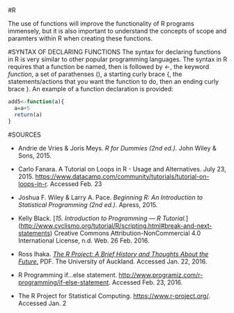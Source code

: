 #R

The use of functions will improve the functionality of R programs immensely, but it is also important to understand the concepts of scope and paramters within R when creating these functions.

#SYNTAX OF DECLARING FUNCTIONS
The syntax for declaring functions in R is very similar to other popular programming languages. The syntax in R requires that a function be named, then is followed by <i><-</i>, the keyword <i>function</i>, a set of parathenses (), a starting curly brace {, the statements/actions that you want the function to do, then an ending curly brace }. An example of a function declaration is provided:
```R
add5<-function(a){
  a=a+5
  return(a)
}
```



#SOURCES
* Andrie de Vries & Joris Meys. *R for Dummies (2nd ed.)*. John Wiley & Sons, 2015. 

* Carlo Fanara. A Tutorial on Loops in R - Usage and Alternatives. July 23, 2015.  https://www.datacamp.com/community/tutorials/tutorial-on-loops-in-r. Accessed Feb. 23

* Joshua F. Wiley & Larry A. Pace. *Beginning R: An Introduction to Statistical Programming (2nd ed.)*. Apress, 2015.

* Kelly Black. [*15. Introduction to Programming — R Tutorial.*] (http://www.cyclismo.org/tutorial/R/scripting.html#break-and-next-statements) Creative Commons Attribution-NonCommercial 4.0 International License, n.d. Web. 26 Feb. 2016. 

* Ross Ihaka. [*The R Project: A Brief History and Thoughts About the Future.*](https://www.stat.auckland.ac.nz/~ihaka/downloads/Massey.pdf) PDF. The University of Auckland. Accessed Jan. 22, 2016.

* R Programming if...else statement. http://www.programiz.com/r-programming/if-else-statement. Accessed Feb. 23, 2016.

* The R Project for Statistical Computing. https://www.r-project.org/. Accessed Jan. 2
